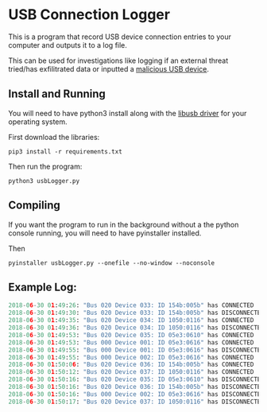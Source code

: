# USB Connection Logger
This is a program that record USB device connection entries to your computer and outputs it to a log file.

This can be used for investigations like logging if an external threat tried/has exfilitrated data or inputted a [malicious USB device](https://hakshop.com/products/usb-rubber-ducky-deluxe).

## Install and Running
You will need to have python3 install along with the [libusb driver](https://libusb.info) for your operating system.

First download the libraries:
```
pip3 install -r requirements.txt
```
Then run the program:
```
python3 usbLogger.py
```
## Compiling
If you want the program to run in the background without a the python console running, you will need to have pyinstaller installed.

Then
```
pyinstaller usbLogger.py --onefile --no-window --noconsole
```

## Example Log:
```python
2018-06-30 01:49:26: "Bus 020 Device 033: ID 154b:005b" has CONNECTED
2018-06-30 01:49:30: "Bus 020 Device 033: ID 154b:005b" has DISCONNECTED
2018-06-30 01:49:35: "Bus 020 Device 034: ID 1050:0116" has CONNECTED
2018-06-30 01:49:36: "Bus 020 Device 034: ID 1050:0116" has DISCONNECTED
2018-06-30 01:49:53: "Bus 020 Device 035: ID 05e3:0610" has CONNECTED
2018-06-30 01:49:53: "Bus 000 Device 001: ID 05e3:0616" has CONNECTED
2018-06-30 01:49:55: "Bus 000 Device 001: ID 05e3:0616" has DISCONNECTED
2018-06-30 01:49:55: "Bus 000 Device 002: ID 05e3:0616" has CONNECTED
2018-06-30 01:50:06: "Bus 020 Device 036: ID 154b:005b" has CONNECTED
2018-06-30 01:50:12: "Bus 020 Device 037: ID 1050:0116" has CONNECTED
2018-06-30 01:50:16: "Bus 020 Device 035: ID 05e3:0610" has DISCONNECTED
2018-06-30 01:50:16: "Bus 020 Device 036: ID 154b:005b" has DISCONNECTED
2018-06-30 01:50:16: "Bus 000 Device 002: ID 05e3:0616" has DISCONNECTED
2018-06-30 01:50:17: "Bus 020 Device 037: ID 1050:0116" has DISCONNECTED
```
